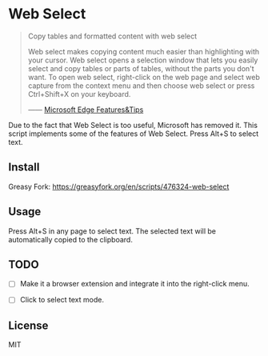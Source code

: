 # Web Select

> Copy tables and formatted content with web select
>
> Web select makes copying content much easier than highlighting with your cursor. Web select opens a selection window that lets you easily select and copy tables or parts of tables, without the parts you don't want. To open web select, right-click on the web page and select web capture from the context menu and then choose web select or press Ctrl+Shift+X on your keyboard.
> 
> —— [Microsoft Edge Features&Tips](https://www.microsoft.com/en-us/edge/features/web-capture?form=MT00D8)

Due to the fact that Web Select is too useful, Microsoft has removed it. This script implements some of the features of Web Select. Press Alt+S to select text.

## Install

Greasy Fork: <https://greasyfork.org/en/scripts/476324-web-select>


## Usage

Press Alt+S in any page to select text. The selected text will be automatically copied to the clipboard.


## TODO

- [ ] Make it a browser extension and integrate it into the right-click menu.
- [ ] Click to select text mode.


## License

MIT